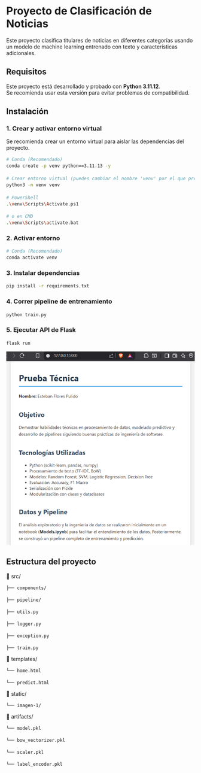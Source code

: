 # Proyecto de Clasificación de Noticias

Este proyecto clasifica titulares de noticias en diferentes categorías usando un modelo de machine learning entrenado con texto y características adicionales.

## Requisitos

Este proyecto está desarrollado y probado con **Python 3.11.12**.  
Se recomienda usar esta versión para evitar problemas de compatibilidad.

## Instalación

### 1. Crear y activar entorno virtual

Se recomienda crear un entorno virtual para aislar las dependencias del proyecto.

```bash
# Conda (Recomendado)
conda create -p venv python==3.11.13 -y

# Crear entorno virtual (puedes cambiar el nombre 'venv' por el que prefieras)
python3 -m venv venv

# PowerShell
.\venv\Scripts\Activate.ps1

# o en CMD
.\venv\Scripts\activate.bat
```

### 2. Activar entorno


```bash
# Conda (Recomendado)
conda activate venv
```

### 3. Instalar dependencias

```bash
pip install -r requirements.txt
```

### 4. Correr pipeline de entrenamiento

```bash
python train.py
```

### 5. Ejecutar API de Flask

```bash
flask run
```

![Ejemplo web](static/imagenes/web.png)

## Estructura del proyecto

📁 src/

    ├── components/

    ├── pipeline/

    ├── utils.py

    ├── logger.py

    ├── exception.py

    ├── train.py

📁 templates/

    └── home.html

    └── predict.html

📁 static/

    └── imagen-1/

📁 artifacts/

    └── model.pkl

    └── bow_vectorizer.pkl

    └── scaler.pkl

    └── label_encoder.pkl